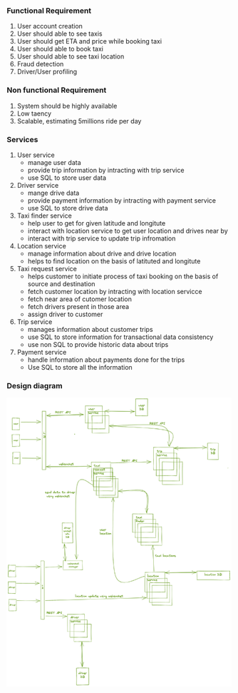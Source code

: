 ### Functional Requirement
1. User account creation
2. User should able to see taxis
3. User should get ETA and price while booking taxi
4. User should able to book taxi
5. User should able to see taxi location
6. Fraud detection
7. Driver/User profiling


### Non functional Requirement
1. System should be highly available
2. Low taency
3. Scalable, estimating 5millions ride per day


### Services
1. User service 
    - manage user data
    - provide trip information by intracting with trip service
    - use SQL to store user data
2. Driver service
    - mange drive data
    - provide payment information by intracting with payment service
    - use SQL to store drive data
3. Taxi finder service
    - help user to get 
    for given latitude and longitute
    - interact with location service to get user location and drives near by
    - interact with trip service to update trip infromation
4. Location service
    - manage information about drive and drive location
    - helps to find location on the basis of latituted and longitute
5. Taxi request service
    - helps customer to initiate process of taxi booking on the basis of source and destination
    - fetch customer location by intracting with location servicce
    - fetch near area of cutomer location
    - fetch drivers present in those area
    - assign driver to customer
6. Trip service
    - manages information about customer trips
    - use SQL to store information for transactional data consistency
    - use non SQL to provide historic data about trips
7. Payment service
    - handle information about payments done for the trips 
    - Use SQL to store all the information


### Design diagram
![Image](https://github.com/impradeeparya/system-design/blob/main/taxi-service/taxi-service.png)
